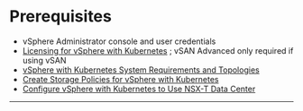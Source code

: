 # Prerequisites

* vSphere Administrator console and user credentials
* [Licensing for vSphere with Kubernetes](https://docs.vmware.com/en/VMware-vSphere/7.0/vmware-vsphere-with-kubernetes/GUID-9A190942-BDB1-4A19-BA09-728820A716F2.html) ; vSAN Advanced only required if using vSAN
* [vSphere with Kubernetes System Requirements and Topologies](https://docs.vmware.com/en/VMware-vSphere/7.0/vmware-vsphere-with-kubernetes/GUID-B1388E77-2EEC-41E2-8681-5AE549D50C77.html)
* [Create Storage Policies for vSphere with Kubernetes](https://docs.vmware.com/en/VMware-vSphere/7.0/vmware-vsphere-with-kubernetes/GUID-544286A2-A403-4CA5-9C73-8EFF261545E7.html)
* [Configure vSphere with Kubernetes to Use NSX-T Data Center](https://docs.vmware.com/en/VMware-vSphere/7.0/vmware-vsphere-with-kubernetes/GUID-8D0E905F-9ABB-4CFB-A206-C027F847FAAC.html)

---